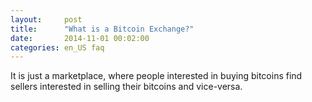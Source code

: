 ```yaml
---
layout:     post
title:      "What is a Bitcoin Exchange?"
date:       2014-11-01 00:02:00
categories: en_US faq
---
```


It is just a marketplace, where people interested in buying bitcoins find sellers interested in selling their bitcoins and vice-versa.
